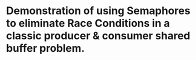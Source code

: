 # Demonstration of using Semaphores to eliminate Race Conditions in a classic producer & consumer shared buffer problem.
